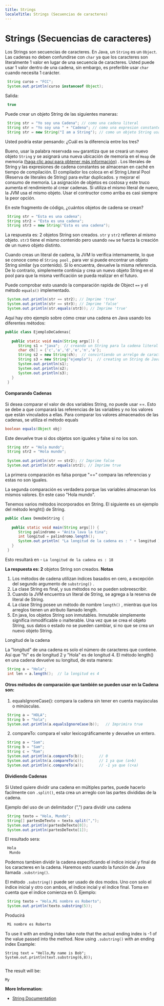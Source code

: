 ```yaml
---
title: Strings
localeTitle: Strings (Secuencias de caracteres)
---
```

# Strings (Secuencias de caracteres)

Los Strings son secuencias de caracteres. En Java, un `String` es un `Object`. Las cadenas no deben confundirse con `char` ya que los caracteres son literalmente 1 valor en lugar de una secuencia de caracteres. Usted puede usar 1 valor dentro de una cadena, sin embargo, es preferible usar `char` cuando necesita 1 carácter.

```java
 String curso = "FCC"; 
 System.out.println(curso instanceof Object); 
```

Salida:
```java
 true 
```

Puede crear un objeto String de las siguientes maneras:
```java
 String str = "Yo soy una Cadena"; // como una cadena literal
 String str = "Yo soy una " + "Cadena"; // como una expresion constante
 String str = new String("I am a String"); // como un objeto String usando el constructor
```

Usted podría estar pensando: ¿Cuál es la diferencia entre los tres?

Bueno, usar la palabra reservada `new` garantiza que se creará un nuevo objeto `String` y se asignará una nueva ubicación de memoria en el `Heap` de memoria [(haga clic aquí para obtener más información)](https://docs.oracle.com/cd/E13150_01/jrockit_jvm/jrockit/geninfo/diagnos/garbage_collect.html) . Los literales de String y las expresiones de cadena constantes se almacenan en caché en tiempo de compilación. El compilador los coloca en el String Literal Pool (Reserva de literales de String) para evitar duplicados. y mejorar el consumo de memoria. La asignación de objetos es costosa y este truco aumenta el rendimiento al crear cadenas. Si utiliza el mismo literal de nuevo, la JVM usa el mismo objeto. Usar el contructor como arriba es casi siempre la peor opción.

En este fragmento de código, ¿cuántos objetos de cadena se crean?

```java
 String str = "Esta es una cadena"; 
 String str2 = "Esta es una cadena"; 
 String str3 = new String("Esta es una cadena"); 
```

La respuesta es: 2 objetos String son creados. `str` y `str2` refieren al mismo objeto. `str3` tiene el mismo contenido pero usando `new` se fuerza la creación de un nuevo objeto distinto.

Cuando creas un literal de cadena, la JVM lo verifica internamente, lo que se conoce como el `String pool` , para ver si puede encontrar un objeto String similar (ya contenido). Si lo encuentra, devuelve la misma referencia. De lo contrario, simplemente continúa y crea un nuevo objeto String en el pool para que la misma verificación se pueda realizar en el futuro.

Puede comprobar esto usando la comparación rapida de Object `==` y el método `equals()` implementado.

```java
 System.out.println(str == str2); // Imprime 'true' 
 System.out.println(str == str3); // Imprime 'false' 
 System.out.println(str.equals(str3)); // Imprime 'true' 
```

Aquí hay otro ejemplo sobre cómo crear una cadena en Java usando los diferentes métodos:

```java
public class EjemploDeCadenas{ 
 
   public static void main(String args[]) { 
      String s1 = "java";  // creando un String para la cadena literal java 
      char ch[] = {'c','a','d','e','n','a'}; 
      String s2 = new String(ch);  // convirtiendo un arrelgo de caracteres a una cadena 
      String s3 = new String("ejemplo");  // creating un String de Java con la palabra reservada new 
      System.out.println(s1); 
      System.out.println(s2); 
      System.out.println(s3); 
   } 
 } 
```

#### Comparando Cadenas

Si desea comparar el valor de dos variables String, no puede usar ==. Esto se debe a que comparará las referencias de las variables y no los valores que están vinculados a ellas. Para comparar los valores almacenados de las cadenas, se utiliza el método equals

```java
boolean equals(Object obj) 
```

Este devuelve true si dos objetos son iguales y false si no los son.

```java
 String str = "Hola mundo"; 
 String str2 = "Hola mundo"; 
 
 System.out.println(str == str2); // Imprime false 
 System.out.println(str.equals(str2); // Imprime true 
```

La primera comparación es falsa porque "==" compara las referencias y estas no son iguales.

La segunda comparación es verdadera porque las variables almacenan los mismos valores. En este caso "Hola mundo".

Tenemos varios métodos incorporados en String. El siguiente es un ejemplo del método lenght() de String.

```java
public class DemoDeString { 
 
   public static void main(String args[]) { 
      String palindromo = "Anita lava la tina"; 
      int longitud = palindromo.length(); 
      System.out.println( "La longitud de la cadena es : " + longitud ); 
   } 
 } 
```

Esto resultará en - `La longitud de la cadena es : 18`

**La respuesta es: 2** objetos String son creados. **Notas**

1.  Los métodos de cadena utilizan índices basados ​​en cero, a excepción del segundo argumento de `substring()` .
2.  La clase String es final, y sus métodos no se pueden sobreescribir.
3.  Cuando la JVM encuentra un literal de String, se agrega a la reserva de literal de String.
4.  La clase String posee un método de nombre `length()` , mientras que los arreglos tienen un atributo llamado length.
5.  En java, los objetos String son inmutables. Inmutable simplemente significa inmodificable o inalterable. Una vez que se crea el objeto String, sus datos o estado no se pueden cambiar, si no que se crea un nuevo objeto String.

Longitud de la cadena

La "longitud" de una cadena es solo el número de caracteres que contiene. Así que "hi" es de  longitud 2 y "Hola" es de longitud 4. El método length() en una cadena devuelve su longitud, de esta manera:

```java
 String a = "Hola"; 
 int len = a.length();  // la longitud es 4 
```

#### Otros métodos de comparación que también se pueden usar en la Cadena son:

1.  equalsIgnoreCase(): compara la cadena sin tener en cuenta mayúsculas o minúsculas.

```java
 String a = "HOLA"; 
 String b = "hola"; 
 System.out.println(a.equalsIgnoreCase(b));   // Imprimira true 
```

2.  compareTo: compara el valor lexicográficamente y devuelve un entero.

```java
 String a = "Sam"; 
 String b = "Sam"; 
 String c = "Ram"; 
 System.out.println(a.compareTo(b));       // 0 
 System.out.prinltn(a.compareTo(c));       // 1 ya que (a>b) 
 System.out.println(c.compareTo(a));       // -1 ya que (c<a) 
```
#### Dividiendo Cadenas

Si Usted quiere dividir una cadena en múltiples partes, puede hacerlo facilmente con `.split()`, esta crea un arreglo con las partes divididas de la cadena.

Ejemplo del uso de un delimitador (",") para dividir una cadena

```java
 String texto = "Hola, Mundo";
 String[] partesDeTexto = texto.split(",");
 System.out.println(partesDeTexto[0]);
 System.out.println(partesDeTexto[1]);
```
El resultado sera:
```java
 Hola
  Mundo
```
Podemos tambien dividir la cadena especificando el índice inicial y final de los caracteres en la cadena. Haremos esto usando la función de Java llamada `.substring()`.

El método `.substring()` puede ser usado de dos modos. Uno con solo el índice inicial y otro con ambos, el índice incial y el índice final. Toma en cuenta que el indice comienza en 0. Ejemplo:
```java
 String texto = "Hola,Mi nombre es Roberto";
 System.out.println(texto.substring(5));
```
Producirá

```java
 Mi nombre es Roberto
```
To use it with an ending index take note that the actual ending index is -1 of the value passed into the method. Now using  `.substring()`  with an ending index Example:

```
String text = "Hello,My name is Bob";
System.out.println(text.substring(6,8));


```

The result will be:

```
My

```

**More Information:**

-   [String Documentation](https://docs.oracle.com/javase/7/docs/api/java/lang/String.html)
<!--stackedit_data:
eyJoaXN0b3J5IjpbMTExODYzMTE5NiwtMTQ3ODY0MTEwLDEwOD
kzNTUwMTYsLTE1ODg4OTQwMjQsLTYzMjEyMDM3OCwtMTQ4NzYx
NDE0LDgyMDQzNDg3MCwtMTg5MjA3NTE3NCwtNjY4NjcwNTQ5LD
EwNTAwODgwNjksODQ4OTU3NDE1LDE5MzY3NTE4MTBdfQ==
-->